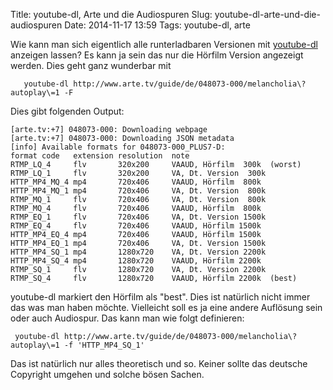Title: youtube-dl, Arte und die Audiospuren 
Slug: youtube-dl-arte-und-die-audiospuren 
Date: 2014-11-17 13:59
Tags: youtube-dl, arte 

Wie kann man sich eigentlich alle runterladbaren Versionen mit [youtube-dl](http://rg3.github.io/youtube-dl/) anzeigen lassen? Es kann ja sein das nur die Hörfilm Version angezeigt werden. Dies geht ganz wunderbar mit 

       youtube-dl http://www.arte.tv/guide/de/048073-000/melancholia\?autoplay\=1 -F

Dies gibt folgenden Output:

	[arte.tv:+7] 048073-000: Downloading webpage
	[arte.tv:+7] 048073-000: Downloading JSON metadata
	[info] Available formats for 048073-000_PLUS7-D:
	format code   extension resolution  note 
	RTMP_LQ_4     flv       320x200     VAAUD, Hörfilm  300k  (worst)
	RTMP_LQ_1     flv       320x200     VA, Dt. Version  300k 
	HTTP_MP4_MQ_4 mp4       720x406     VAAUD, Hörfilm  800k 
	HTTP_MP4_MQ_1 mp4       720x406     VA, Dt. Version  800k 
	RTMP_MQ_1     flv       720x406     VA, Dt. Version  800k 
	RTMP_MQ_4     flv       720x406     VAAUD, Hörfilm  800k 
	RTMP_EQ_1     flv       720x406     VA, Dt. Version 1500k 
	RTMP_EQ_4     flv       720x406     VAAUD, Hörfilm 1500k 
	HTTP_MP4_EQ_4 mp4       720x406     VAAUD, Hörfilm 1500k 
	HTTP_MP4_EQ_1 mp4       720x406     VA, Dt. Version 1500k 
	HTTP_MP4_SQ_1 mp4       1280x720    VA, Dt. Version 2200k 
	HTTP_MP4_SQ_4 mp4       1280x720    VAAUD, Hörfilm 2200k 
	RTMP_SQ_1     flv       1280x720    VA, Dt. Version 2200k 
	RTMP_SQ_4     flv       1280x720    VAAUD, Hörfilm 2200k  (best)


youtube-dl markiert den Hörfilm als "best". Dies ist natürlich nicht immer das was man haben möchte. Vielleicht soll es ja eine andere Auflösung sein oder auch Audiospur. Das kann man wie folgt definieren:

	 youtube-dl http://www.arte.tv/guide/de/048073-000/melancholia\?autoplay\=1 -f 'HTTP_MP4_SQ_1'

Das ist natürlich nur alles theoretisch und so. Keiner sollte das deutsche Copyright umgehen und solche bösen Sachen.
